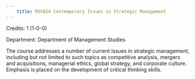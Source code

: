 ```yaml
---
    title: MSV824 Contemporary Issues in Strategic Management
---
```

Credits: 1 (1-0-0)

Department: Department of Management Studies

The course addresses a number of current issues in strategic management, including but not limited to such topics as competitive analysis, mergers and acquisitions, managerial ethics, global strategy, and corporate culture. Emphasis is placed on the development of critical thinking skills.